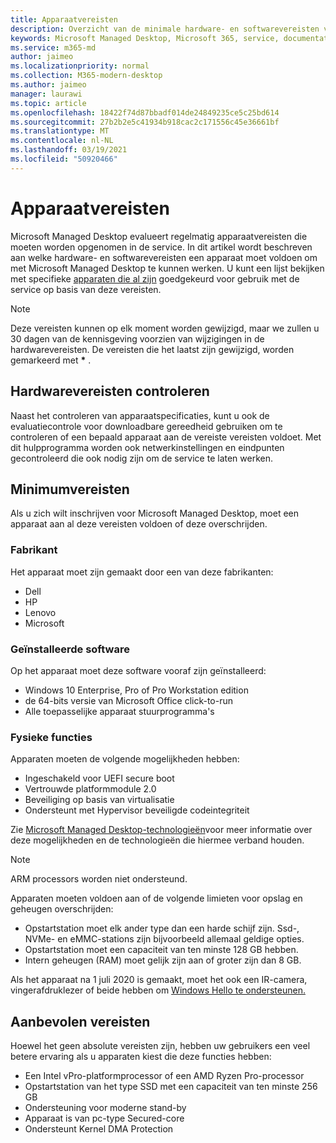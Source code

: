 ```yaml
---
title: Apparaatvereisten
description: Overzicht van de minimale hardware- en softwarevereisten voor apparaten die met Microsoft Managed Desktop kunnen werken
keywords: Microsoft Managed Desktop, Microsoft 365, service, documentatie
ms.service: m365-md
author: jaimeo
ms.localizationpriority: normal
ms.collection: M365-modern-desktop
ms.author: jaimeo
manager: laurawi
ms.topic: article
ms.openlocfilehash: 18422f74d87bbadf014de24849235ce5c25bd614
ms.sourcegitcommit: 27b2b2e5c41934b918cac2c171556c45e36661bf
ms.translationtype: MT
ms.contentlocale: nl-NL
ms.lasthandoff: 03/19/2021
ms.locfileid: "50920466"
---
```

# <a name="device-requirements"></a>Apparaatvereisten

Microsoft Managed Desktop evalueert regelmatig apparaatvereisten die moeten worden opgenomen in de service. In dit artikel wordt beschreven aan welke hardware- en softwarevereisten een apparaat moet voldoen om met Microsoft Managed Desktop te kunnen werken. U kunt een lijst bekijken met specifieke [apparaten die al zijn](device-list.md) goedgekeurd voor gebruik met de service op basis van deze vereisten.

> [!NOTE]
> Deze vereisten kunnen op elk moment worden gewijzigd, maar we zullen u 30 dagen van de kennisgeving voorzien van wijzigingen in de hardwarevereisten. De vereisten die het laatst zijn gewijzigd, worden gemarkeerd met **\*** . 

## <a name="check-hardware-requirements"></a>Hardwarevereisten controleren

Naast het controleren van apparaatspecificaties, [](../get-ready/readiness-assessment-downloadable.md) kunt u ook de evaluatiecontrole voor downloadbare gereedheid gebruiken om te controleren of een bepaald apparaat aan de vereiste vereisten voldoet. Met dit hulpprogramma worden ook netwerkinstellingen en eindpunten gecontroleerd die ook nodig zijn om de service te laten werken.

## <a name="minimum-requirements"></a>Minimumvereisten

Als u zich wilt inschrijven voor Microsoft Managed Desktop, moet een apparaat aan al deze vereisten voldoen of deze overschrijden.

### <a name="manufacturer"></a>Fabrikant

Het apparaat moet zijn gemaakt door een van deze fabrikanten:

- Dell
- HP
- Lenovo
- Microsoft


### <a name="installed-software"></a>Geïnstalleerde software

Op het apparaat moet deze software vooraf zijn geïnstalleerd:

- Windows 10 Enterprise, Pro of Pro Workstation edition
- de 64-bits versie van Microsoft Office click-to-run 
- Alle toepasselijke apparaat stuurprogramma's


### <a name="physical-features"></a>Fysieke functies

Apparaten moeten de volgende mogelijkheden hebben:

- Ingeschakeld voor UEFI secure boot 
- Vertrouwde platformmodule 2.0 
- Beveiliging op basis van virtualisatie 
- Ondersteunt met Hypervisor beveiligde codeintegriteit 

Zie [Microsoft Managed Desktop-technologieën](../intro/technologies.md)voor meer informatie over deze mogelijkheden en de technologieën die hiermee verband houden.

> [!NOTE]
> ARM processors worden niet ondersteund.

Apparaten moeten voldoen aan of de volgende limieten voor opslag en geheugen overschrijden:

- Opstartstation moet elk ander type dan een harde schijf zijn. Ssd-, NVMe- en eMMC-stations zijn bijvoorbeeld allemaal geldige opties.
- Opstartstation moet een capaciteit van ten minste 128 GB hebben.
- Intern geheugen (RAM) moet gelijk zijn aan of groter zijn dan 8 GB.

Als het apparaat na 1 juli 2020 is gemaakt, moet het ook een IR-camera, vingerafdruklezer of beide hebben om [Windows Hello te ondersteunen.](/windows-hardware/design/device-experiences/windows-hello-enhanced-sign-in-security)

## <a name="recommended-requirements"></a>Aanbevolen vereisten

Hoewel het geen absolute vereisten zijn, hebben uw gebruikers een veel betere ervaring als u apparaten kiest die deze functies hebben:

- Een Intel vPro-platformprocessor of een AMD Ryzen Pro-processor
- Opstartstation van het type SSD met een capaciteit van ten minste 256 GB
- Ondersteuning voor moderne stand-by
- Apparaat is van pc-type Secured-core
- Ondersteunt Kernel DMA Protection